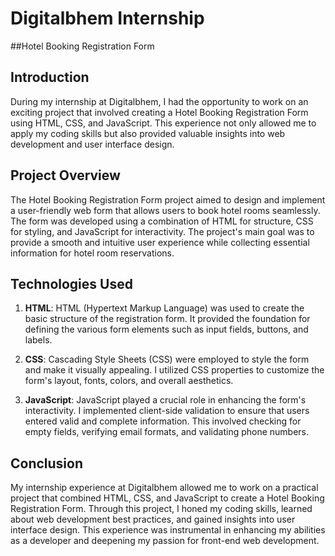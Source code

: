 # Digitalbhem Internship 
##Hotel Booking Registration Form

## Introduction

During my internship at Digitalbhem, I had the opportunity to work on an exciting project that involved creating a Hotel Booking Registration Form using HTML, CSS, and JavaScript. This experience not only allowed me to apply my coding skills but also provided valuable insights into web development and user interface design.

## Project Overview

The Hotel Booking Registration Form project aimed to design and implement a user-friendly web form that allows users to book hotel rooms seamlessly. The form was developed using a combination of HTML for structure, CSS for styling, and JavaScript for interactivity. The project's main goal was to provide a smooth and intuitive user experience while collecting essential information for hotel room reservations.

## Technologies Used

1. **HTML**: HTML (Hypertext Markup Language) was used to create the basic structure of the registration form. It provided the foundation for defining the various form elements such as input fields, buttons, and labels.

2. **CSS**: Cascading Style Sheets (CSS) were employed to style the form and make it visually appealing. I utilized CSS properties to customize the form's layout, fonts, colors, and overall aesthetics.

3. **JavaScript**: JavaScript played a crucial role in enhancing the form's interactivity. I implemented client-side validation to ensure that users entered valid and complete information. This involved checking for empty fields, verifying email formats, and validating phone numbers.

## Conclusion

My internship experience at Digitalbhem allowed me to work on a practical project that combined HTML, CSS, and JavaScript to create a Hotel Booking Registration Form. Through this project, I honed my coding skills, learned about web development best practices, and gained insights into user interface design. This experience was instrumental in enhancing my abilities as a developer and deepening my passion for front-end web development.

